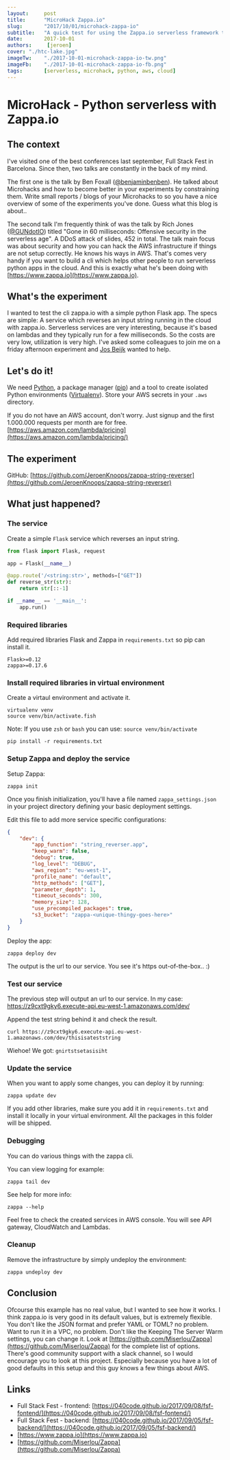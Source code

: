```yaml
---
layout:     post
title:      "MicroHack Zappa.io"
slug:       "2017/10/01/microhack-zappa-io"
subtitle:   "A quick test for using the Zappa.io serverless framework to run a python service in the cloud"
date:       2017-10-01
authors:     [jeroen]
cover: "./htc-lake.jpg"
imageTw:    "./2017-10-01-microhack-zappa-io-tw.png"
imageFb:    "./2017-10-01-microhack-zappa-io-fb.png"
tags:       [serverless, microhack, python, aws, cloud]
---
```


# MicroHack - Python serverless with Zappa.io

## The context

I've visited one of the best conferences last september, Full Stack Fest in Barcelona. Since then, two talks are constantly in the back of my mind.

The first one is the talk by Ben Foxall ([@benjaminbenben](https://twitter.com/benjaminbenben)). He talked about Microhacks and how to become better in your experiments by constraining them. Write small reports / blogs of your Microhacks to so you have a nice overview of some of the experiments you've done. Guess what this blog is about..

The second talk I'm frequently think of was the talk by Rich Jones ([@GUNdotIO](https://twitter.com/GUNdotIO)) titled "Gone in 60 milliseconds: Offensive security in the serverless age". A DDoS attack of slides, 452 in total. The talk main focus was about security and how you can hack the AWS infrastructure if things are not setup correctly. He knows his ways in AWS. That's comes very handy if you want to build a cli which helps other people to run serverless python apps in the cloud. And this is exactly what he's been doing with [https://www.zappa.io](https://www.zappa.io).

## What's the experiment

I wanted to test the cli zappa.io with a simple python Flask app. The specs are simple: A service which reverses an input string running in the cloud with zappa.io. Serverless services are very interesting, because it's based on lambdas and they typically run for a few milliseconds. So the costs are very low, utilization is very high.
I've asked some colleagues to join me on a friday afternoon experiment and [Jos Beijk](https://github.com/13B-MSP) wanted to help.

## Let's do it!

We need [Python](https://www.python.org/), a package manager ([pip](https://pip.pypa.io)) and a tool to create isolated Python environments ([Virtualenv](https://virtualenv.pypa.io)).
Store your AWS secrets in your `.aws` directory.

If you do not have an AWS account, don't worry. Just signup and the first 1.000.000 requests per month are for free. [https://aws.amazon.com/lambda/pricing](https://aws.amazon.com/lambda/pricing/)

## The experiment

<script type="text/javascript" src="https://asciinema.org/a/139025.js" id="asciicast-139025" async data-speed="2" ></script>

GitHub: [https://github.com/JeroenKnoops/zappa-string-reverser](https://github.com/JeroenKnoops/zappa-string-reverser)

## What just happened?

### The service
Create a simple `Flask` service which reverses an input string.

``` python
from flask import Flask, request

app = Flask(__name__)

@app.route('/<string:str>', methods=["GET"])
def reverse_str(str):
    return str[::-1]

if __name__ == '__main__':
    app.run()
```
### Required libraries
Add required libraries Flask and Zappa in `requirements.txt` so pip can install it.

```
Flask>=0.12
zappa>=0.17.6
```

### Install required libraries in virtual environment
Create a virtaul environment and activate it.

``` fish
virtualenv venv
source venv/bin/activate.fish
```
Note: If you use `zsh` or `bash` you can use: `source venv/bin/activate`

``` fish
pip install -r requirements.txt
```

### Setup Zappa and deploy the service
Setup Zappa:

``` fish
zappa init
```

Once you finish initialization, you'll have a file named `zappa_settings.json` in your project directory defining your basic deployment settings.

Edit this file to add more service specific configurations:
``` json
{
    "dev": {
        "app_function": "string_reverser.app",
        "keep_warm": false,
        "debug": true,
        "log_level": "DEBUG",
        "aws_region": "eu-west-1",
        "profile_name": "default",
        "http_methods": ["GET"],
        "parameter_depth": 1,
        "timeout_seconds": 300,
        "memory_size": 128,
        "use_precompiled_packages": true,
        "s3_bucket": "zappa-<unique-thingy-goes-here>"
    }
}
```

Deploy the app:
```
zappa deploy dev
```

The output is the url to our service. You see it's https out-of-the-box.. :)

### Test our service
The previous step will output an url to our service. In my case: https://z9cxt9gky6.execute-api.eu-west-1.amazonaws.com/dev/

Append the test string behind it and check the result.
``` fish
curl https://z9cxt9gky6.execute-api.eu-west-1.amazonaws.com/dev/thisisateststring
```

Wiehoe! We got: `gnirtstsetasisiht`

### Update the service
When you want to apply some changes, you can deploy it by running:

```
zappa update dev
```

If you add other libraries, make sure you add it in `requirements.txt` and install it locally in your virtual environment. All the packages in this folder will be shipped.

### Debugging
You can do various things with the zappa cli.

You can view logging for example:
```
zappa tail dev
```

See help for more info:
```
zappa --help
```

Feel free to check the created services in AWS console. You will see API gateway, CloudWatch and Lambdas.

### Cleanup
Remove the infrastructure by simply undeploy the environment:
```
zappa undeploy dev
```

## Conclusion
Ofcourse this example has no real value, but I wanted to see how it works.
I think zappa.io is very good in its default values, but is extremely flexible.
You don't like the JSON format and prefer YAML or TOML? no problem. Want to run it in a VPC, no problem. Don't like the Keeping The Server Warm settings, you can change it.
Look at [https://github.com/Miserlou/Zappa](https://github.com/Miserlou/Zappa) for the complete list of options. There's good community support with a slack channel, so I would encourage you to look at this project. Especially because you have a lot of good defaults in this setup and this guy knows a few things about AWS.

## Links

- Full Stack Fest - frontend: [https://040code.github.io/2017/09/08/fsf-fontend/](https://040code.github.io/2017/09/08/fsf-fontend/)
- Full Stack Fest - backend: [https://040code.github.io/2017/09/05/fsf-backend/](https://040code.github.io/2017/09/05/fsf-backend/)
- [https://www.zappa.io](https://www.zappa.io)
- [https://github.com/Miserlou/Zappa](https://github.com/Miserlou/Zappa)
